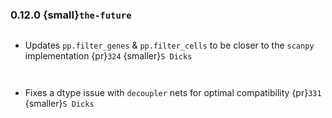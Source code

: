 ### 0.12.0 {small}`the-future`

```{rubric} Features
```
* Updates `pp.filter_genes` & `pp.filter_cells` to be closer to the `scanpy` implementation {pr}`324` {smaller}`S Dicks`

```{rubric} Performance
```

```{rubric} Bug fixes
```
* Fixes a dtype issue with `decoupler` nets for optimal compatibility {pr}`331` {smaller}`S Dicks`

```{rubric} Misc
```
